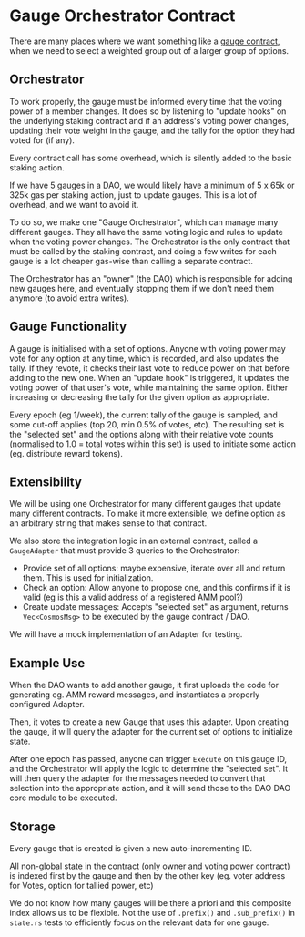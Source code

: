 # Gauge Orchestrator Contract

There are many places where we want something like a [gauge contract](https://resources.curve.fi/reward-gauges/gauge-weights),
when we need to select a weighted group out of a larger group of options.

## Orchestrator

To work properly, the gauge must be informed every time that the voting power of a member changes.
It does so by listening to "update hooks" on the underlying staking contract and if an address's
voting power changes, updating their vote weight in the gauge, and the tally for the option they
had voted for (if any).

Every contract call has some overhead, which is silently added to the basic staking action.

If we have 5 gauges in a DAO, we would likely have a minimum of 5 x 65k or 325k gas per staking action, just to update gauges. This is a lot of overhead, and we want to avoid it.

To do so, we make one "Gauge Orchestrator", which can manage many different gauges. They all have the
same voting logic and rules to update when the voting power changes. The Orchestrator is the only
contract that must be called by the staking contract, and doing a few writes for each gauge is a
lot cheaper gas-wise than calling a separate contract.

The Orchestrator has an "owner" (the DAO) which is responsible for adding new gauges here,
and eventually stopping them if we don't need them anymore (to avoid extra writes).

## Gauge Functionality

A gauge is initialised with a set of options. Anyone with voting power may vote for any option at any time,
which is recorded, and also updates the tally. If they revote, it checks their last vote to reduce power on
that before adding to the new one. When an "update hook" is triggered, it updates the voting power of that user's vote, while maintaining the same option. Either increasing or decreasing the tally for the given option as appropriate.

Every epoch (eg 1/week), the current tally of the gauge is sampled, and some cut-off applies
(top 20, min 0.5% of votes, etc). The resulting set is the "selected set" and the options along with
their relative vote counts (normalised to 1.0 = total votes within this set) is used to initiate some
action (eg. distribute reward tokens).

## Extensibility

We will be using one Orchestrator for many different gauges that update many different contracts.
To make it more extensible, we define option as an arbitrary string that makes sense to that contract.

We also store the integration logic in an external contract, called a `GaugeAdapter` that must provide
3 queries to the Orchestrator:

* Provide set of all options: maybe expensive, iterate over all and return them. This is used for initialization.
* Check an option: Allow anyone to propose one, and this confirms if it is valid (eg is this a valid address
  of a registered AMM pool?)
* Create update messages: Accepts "selected set" as argument, returns `Vec<CosmosMsg>` to be executed by the
  gauge contract / DAO.


We will have a mock implementation of an Adapter for testing.

## Example Use

When the DAO wants to add another gauge, it first uploads the code for generating eg. AMM reward messages,
and instantiates a properly configured Adapter. 

Then, it votes to create a new Gauge that uses this adapter. Upon creating the gauge, it will query the adapter
for the current set of options to initialize state.

After one epoch has passed, anyone can trigger `Execute` on this gauge ID, and the Orchestrator will
apply the logic to determine the "selected set". It will then query the adapter for the messages
needed to convert that selection into the appropriate action, and it will send those to the
DAO DAO core module to be executed.

## Storage

Every gauge that is created is given a new auto-incrementing ID.

All non-global state in the contract (only owner and voting power contract) is indexed
first by the gauge and then by the other key (eg. voter address for Votes, option for tallied power, etc)

We do not know how many gauges will be there a priori and this composite index allows us to
be flexible. Not the use of `.prefix()` and `.sub_prefix()` in `state.rs` tests to efficiently
focus on the relevant data for one gauge.
